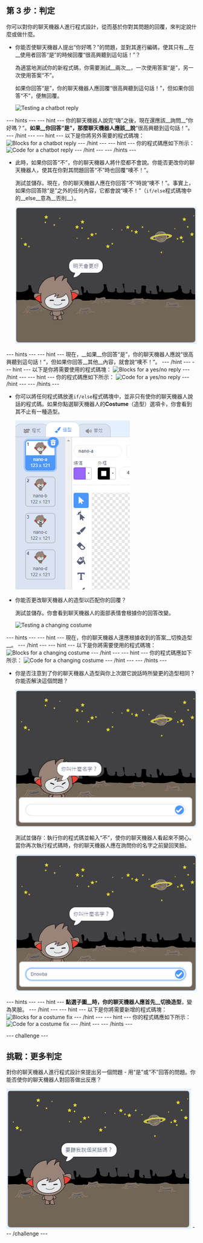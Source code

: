 ## 第 3 步：判定

你可以對你的聊天機器人進行程式設計，從而基於你對其問題的回覆，來判定說什麼或做什麼。

+ 你能否使聊天機器人提出“你好嗎？”的問題，並對其進行編碼，使其只有__在__使用者回答“是”的時候回覆“很高興聽到這句話！”？

    為適當地測試你的新程式碼，你需要測試__兩次__，一次使用答案“是”，另一次使用答案“不”。

    如果你回答“是”，你的聊天機器人應回覆“很高興聽到這句話！”，但如果你回答“不”，便無回覆。

    ![Testing a chatbot reply](images/chatbot-if-test.png)

--- hints ---
--- hint ---
你的聊天機器人說完“嗨”之後，現在還應該__詢問__“你好嗎？”。__如果__你回答“是”，那麼聊天機器人應該__說__“很高興聽到這句話！”。
--- /hint ---
--- hint ---
以下是你將另外需要的程式碼塊：
![Blocks for a chatbot reply](images/chatbot-if-blocks.png)
--- /hint ---
--- hint ---
你的程式碼應如下所示：
![Code for a chatbot reply](images/chatbot-if-code.png)
--- /hint ---
--- /hints ---

+ 此時，如果你回答“不”，你的聊天機器人將什麼都不會說。你能否更改你的聊天機器人，使其在你對其問題回答“不”時也回覆“噢不！”。

    測試並儲存。現在，你的聊天機器人應在你回答“不”時說“噢不！”。事實上，如果你回答除“是”之外的任何內容，它都會說“噢不！”（`if/else`程式碼塊中的__else__意為__否則__）。

    ![Testing a yes/no reply](images/chatbot-if-else-test.png)

--- hints ---
--- hint ---
現在，__如果__你回答“是”，你的聊天機器人應說“很高興聽到這句話！”，但如果你回答__其他__內容，就會說“噢不！”。
--- /hint ---
--- hint ---
以下是你將需要使用的程式碼塊：
![Blocks for a yes/no reply](images/chatbot-if-else-blocks.png)
--- /hint ---
--- hint ---
你的程式碼應如下所示：
![Code for a yes/no reply](images/chatbot-if-else-code.png)
--- /hint ---
--- /hints ---

+ 你可以將任何程式碼放進`if/else`程式碼塊中，並非只有使你的聊天機器人說話的程式碼。如果你點選聊天機器人的**Costume**（造型）選項卡，你會看到其不止有一種造型。

    ![chatbot costumes](images/chatbot-costume-view.png)

+ 你能否更改聊天機器人的造型以匹配你的回覆？

    測試並儲存。你會看到聊天機器人的面部表情會根據你的回答改變。

    ![Testing a changing costume](images/chatbot-costume-test.png)

--- hints ---
--- hint ---
現在，你的聊天機器人還應根據收到的答案__切換造型__。
--- /hint ---
--- hint ---
以下是你將需要使用的程式碼塊：
![Blocks for a changing costume](images/chatbot-costume-blocks.png)
--- /hint ---
--- hint ---
你的程式碼應如下所示：
![Code for a changing costume](images/chatbot-costume-code.png)
--- /hint ---
--- /hints ---

+ 你是否注意到了你的聊天機器人造型與你上次跟它說話時所變更的造型相同？你能否解決這個問題？

    ![Costume bug](images/chatbot-costume-bug-test.png)

    測試並儲存：執行你的程式碼並輸入“不”，使你的聊天機器人看起來不開心。當你再次執行程式碼時，你的聊天機器人應在詢問你的名字之前變回笑臉。

    ![Testing a costume fix](images/chatbot-costume-fix-test.png)

--- hints ---
--- hint ---
__點選子圖__時，你的聊天機器人應首先__切換造型__，變為笑臉。
--- /hint ---
--- hint ---
以下是你將需要新增的程式碼塊：
![Blocks for a costume fix](images/chatbot-costume-fix-blocks.png)
--- /hint ---
--- hint ---
你的程式碼應如下所示：
![Code for a costume fix](images/chatbot-costume-fix-code.png)
--- /hint ---
--- /hints ---

--- challenge ---
## 挑戰：更多判定

對你的聊天機器人進行程式設計來提出另一個問題 - 用“是”或“不”回答的問題。你能否使你的聊天機器人對回答做出反應？

![screenshot](images/chatbot-joke.png)
--- /challenge ---
